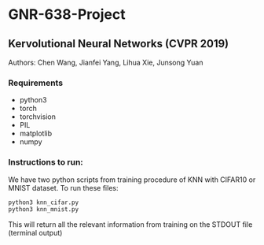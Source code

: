 # GNR-638-Project
## Kervolutional Neural Networks (CVPR 2019)
Authors: Chen Wang, Jianfei Yang, Lihua Xie, Junsong Yuan

### Requirements
- python3
- torch
- torchvision
- PIL
- matplotlib
- numpy

### Instructions to run:
We have two python scripts from training procedure of KNN with CIFAR10 or MNIST dataset.
To run these files:

```bash
python3 knn_cifar.py
python3 knn_mnist.py
```

This will return all the relevant information from training on the STDOUT file (terminal output)

